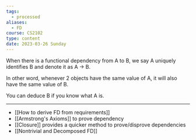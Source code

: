 ```yaml
---
tags:
  - processed
aliases:
  - FD
course: CS2102
type: content
date: 2023-03-26 Sunday
---
```


When there is a functional dependency from A to B, we say A uniquely identifies B and denote it as A → B.

In other word, whenever 2 objects have the same value of A, it will also have the same value of B. 

You can deduce B if you know what A is.

---
- [[How to derive FD from requirements]]
- [[Armstrong's Axioms]] to prove dependency
- [[Closure]] provides a quicker method to prove/disprove dependencies
- [[Nontrivial and Decomposed FD]]


